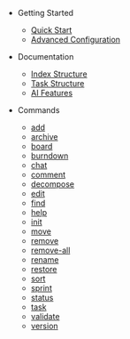 * Getting Started
  * [Quick Start](quick-start.md)
  * [Advanced Configuration](advanced-configuration.md)

* Documentation
  * [Index Structure](index-structure.md)
  * [Task Structure](task-structure.md)
  * [AI Features](ai-features.md)

* Commands
  * [add](commands/add.txt)
  * [archive](commands/archive.txt)
  * [board](commands/board.txt)
  * [burndown](commands/burndown.txt)
  * [chat](commands/chat.txt)
  * [comment](commands/comment.txt)
  * [decompose](commands/decompose.txt)
  * [edit](commands/edit.txt)
  * [find](commands/find.txt)
  * [help](commands/help.txt)
  * [init](commands/init.txt)
  * [move](commands/move.txt)
  * [remove](commands/remove.txt)
  * [remove-all](commands/remove-all.txt)
  * [rename](commands/rename.txt)
  * [restore](commands/restore.txt)
  * [sort](commands/sort.txt)
  * [sprint](commands/sprint.txt)
  * [status](commands/status.txt)
  * [task](commands/task.txt)
  * [validate](commands/validate.txt)
  * [version](commands/version.txt)
